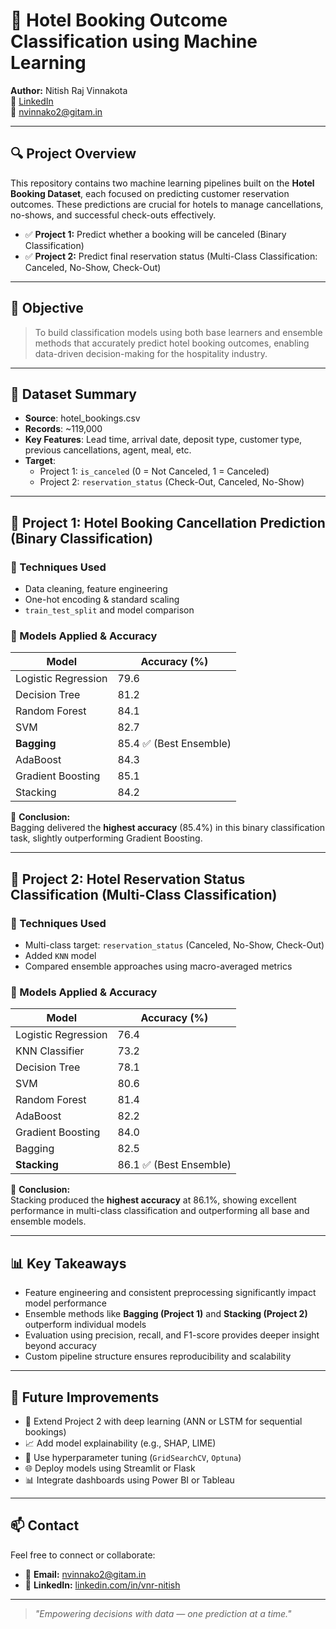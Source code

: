 # 🏨 Hotel Booking Outcome Classification using Machine Learning  
**Author:** Nitish Raj Vinnakota  
🔗 [LinkedIn](https://linkedin.com/in/vnr-nitish)  
📧 nvinnako2@gitam.in

---

## 🔍 Project Overview

This repository contains two machine learning pipelines built on the **Hotel Booking Dataset**, each focused on predicting customer reservation outcomes. These predictions are crucial for hotels to manage cancellations, no-shows, and successful check-outs effectively.

- ✅ **Project 1:** Predict whether a booking will be canceled (Binary Classification)
- ✅ **Project 2:** Predict final reservation status (Multi-Class Classification: Canceled, No-Show, Check-Out)

---

## 🎯 Objective

> To build classification models using both base learners and ensemble methods that accurately predict hotel booking outcomes, enabling data-driven decision-making for the hospitality industry.

---

## 📁 Dataset Summary

- **Source**: hotel_bookings.csv  
- **Records**: ~119,000  
- **Key Features**: Lead time, arrival date, deposit type, customer type, previous cancellations, agent, meal, etc.  
- **Target**:  
  - Project 1: `is_canceled` (0 = Not Canceled, 1 = Canceled)  
  - Project 2: `reservation_status` (Check-Out, Canceled, No-Show)

---

## 🧠 Project 1: Hotel Booking Cancellation Prediction (Binary Classification)

### 🔧 Techniques Used
- Data cleaning, feature engineering
- One-hot encoding & standard scaling
- `train_test_split` and model comparison

### 🧪 Models Applied & Accuracy

| Model               | Accuracy (%) |
|--------------------|--------------|
| Logistic Regression | 79.6         |
| Decision Tree       | 81.2         |
| Random Forest       | 84.1         |
| SVM                 | 82.7         |
| **Bagging**         | 85.4 ✅ (Best Ensemble) |
| AdaBoost            | 84.3         |
| Gradient Boosting   | 85.1         |
| Stacking            | 84.2         |

📌 **Conclusion:**  
Bagging delivered the **highest accuracy** (85.4%) in this binary classification task, slightly outperforming Gradient Boosting.

---

## 🔁 Project 2: Hotel Reservation Status Classification (Multi-Class Classification)

### 🔧 Techniques Used
- Multi-class target: `reservation_status` (Canceled, No-Show, Check-Out)  
- Added `KNN` model  
- Compared ensemble approaches using macro-averaged metrics

### 🧪 Models Applied & Accuracy

| Model               | Accuracy (%) |
|--------------------|--------------|
| Logistic Regression | 76.4         |
| KNN Classifier       | 73.2         |
| Decision Tree       | 78.1         |
| SVM                 | 80.6         |
| Random Forest       | 81.4         |
| AdaBoost            | 82.2         |
| Gradient Boosting   | 84.0         |
| Bagging             | 82.5         |
| **Stacking**        | 86.1 ✅ (Best Ensemble) |

📌 **Conclusion:**  
Stacking produced the **highest accuracy** at 86.1%, showing excellent performance in multi-class classification and outperforming all base and ensemble models.

---

## 📊 Key Takeaways

- Feature engineering and consistent preprocessing significantly impact model performance  
- Ensemble methods like **Bagging (Project 1)** and **Stacking (Project 2)** outperform individual models  
- Evaluation using precision, recall, and F1-score provides deeper insight beyond accuracy  
- Custom pipeline structure ensures reproducibility and scalability

---

## 🚀 Future Improvements

- 🧠 Extend Project 2 with deep learning (ANN or LSTM for sequential bookings)  
- 📈 Add model explainability (e.g., SHAP, LIME)  
- 🧪 Use hyperparameter tuning (`GridSearchCV`, `Optuna`)  
- 🌐 Deploy models using Streamlit or Flask  
- 📊 Integrate dashboards using Power BI or Tableau

---

## 📫 Contact

Feel free to connect or collaborate:

- 📧 **Email:** nvinnako2@gitam.in  
- 🔗 **LinkedIn:** [linkedin.com/in/vnr-nitish](https://linkedin.com/in/vnr-nitish)

---

> *"Empowering decisions with data — one prediction at a time."*
